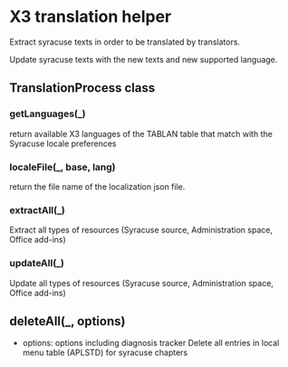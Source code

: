 
# X3 translation helper

Extract syracuse texts in order to be translated by translators.

Update syracuse texts with the new texts and new supported language.

## TranslationProcess class
  
### getLanguages(_)
return available X3 languages of the TABLAN table that match with the Syracuse locale preferences
  
### localeFile(_, base, lang)
return the file name of the localization json file.
  
### extractAll(_)
Extract all types of resources (Syracuse source, Administration space, Office add-ins)
  
### updateAll(_)
Update all types of resources (Syracuse source, Administration space, Office add-ins)
## deleteAll(_, options)
* options: options including diagnosis tracker
Delete all entries in local menu table (APLSTD) for syracuse chapters
